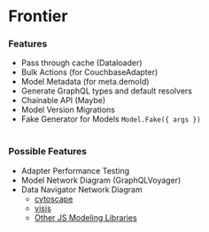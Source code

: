 # Frontier

### Features

- Pass through cache (Dataloader)
- Bulk Actions (for CouchbaseAdapter)
- Model Metadata (for meta.demoId)
- Generate GraphQL types and default resolvers
- Chainable API (Maybe)
- Model Version Migrations
- Fake Generator for Models `Model.Fake({ args })`
  <br/><br/>

### Possible Features

- Adapter Performance Testing
- Model Network Diagram (GraphQLVoyager)
- Data Navigator Network Diagram
  - [cytoscape](http://js.cytoscape.org/)
  - [visjs](http://visjs.org/network_examples.html)
  - [Other JS Modeling Libraries](https://modeling-languages.com/javascript-drawing-libraries-diagrams/)
